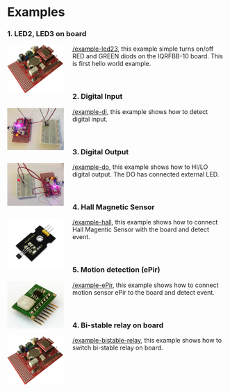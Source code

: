 # Examples

### 1. LED2, LED3 on board

<img src="../files/images/iqrfboard.png" width="130" align="left" style="margin-right: 20px;">

 [/example-led23](example-led23), this example simple turns on/off RED and GREEN diods on the IQRFBB-10 board. This is first hello world example.
<br><br><br>

### 2. Digital Input

<img src="./example-di/example-di.jpg" width="130" align = "left" style="margin-right: 20px;">

 [/example-di](example-di), this example shows how to detect digital input.
<br><br><br>

### 3. Digital Output

<img src="./example-do/example-do.jpg" width="130" align = "left" style="margin-right: 20px;">

[/example-do](example-do), this example shows how to HI/LO digital output. The DO has connected external LED.
<br><br><br>

### 4. Hall Magnetic Sensor

<img src="./example-hall/hall.png" width="130" align = "left" style="margin-right: 20px;">

[/example-hall](example-hall), this example shows how to connect Hall Magentic Sensor with the board and detect event.
<br><br><br>

### 5. Motion detection (ePir)

<img src="./example-ePir/epir.png" width="130" align = "left" style="margin-right: 20px;">

[/example-ePir](example-ePir), this example shows how to connect motion sensor ePir to the board and detect event.
<br><br><br>

### 4. Bi-stable relay on board

<img src="../files/images/iqrfboard.png" width="130" align="left" style="margin-right: 20px;">

[/example-bistable-relay](example-bistable-relay), this example shows how to switch bi-stable relay on board.
<br><br><br>
